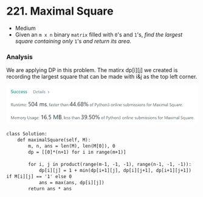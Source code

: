 # 221. Maximal Square

* Medium
* Given an `m x n` binary `matrix` filled with `0`'s and `1`'s, _find the largest square containing only_ `1`'s _and return its area_.

### Analysis&#x20;

We are applying DP in this problem. The matirx dp\[i]\[j] we created is recording the largest square that can be made with i\&j as the top left corner.&#x20;

![](<../../../../.gitbook/assets/image (174).png>)

```
class Solution:
    def maximalSquare(self, M):
        m, n, ans = len(M), len(M[0]), 0
        dp = [[0]*(n+1) for i in range(m+1)]
        
        for i, j in product(range(m-1, -1, -1), range(n-1, -1, -1)):
            dp[i][j] = 1 + min(dp[i+1][j], dp[i][j+1], dp[i+1][j+1]) if M[i][j] == '1' else 0
            ans = max(ans, dp[i][j])
        return ans * ans
```
